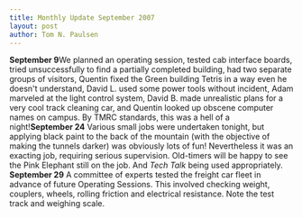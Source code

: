 ```yaml
---
title: Monthly Update September 2007 
layout: post
author: Tom N. Paulsen
---
```




 **September 9**We planned an operating session, tested cab interface boards, tried unsuccessfully to find a partially completed building, had two separate groups of visitors, Quentin fixed the Green building Tetris in a way even he doesn't understand, David L. used some power tools without incident, Adam marveled at the light control system, David B. made unrealistic plans for a very cool track cleaning car, and Quentin looked up obscene computer names on campus. By TMRC standards, this was a hell of a night!**September 24** Various small jobs were undertaken tonight, but applying black paint to the back of the mountain (with the objective of making the tunnels darker) was obviously lots of fun! Nevertheless it was an exacting job, requiring serious supervision. Old\-timers will be happy to see the Pink Elephant still on the job. And *Tech Talk* being used appropriately. **September 29** A committee of experts tested the freight car fleet in advance of future Operating Sessions. This involved checking weight, couplers, wheels, rolling friction and electrical resistance. Note the test track and weighing scale.   